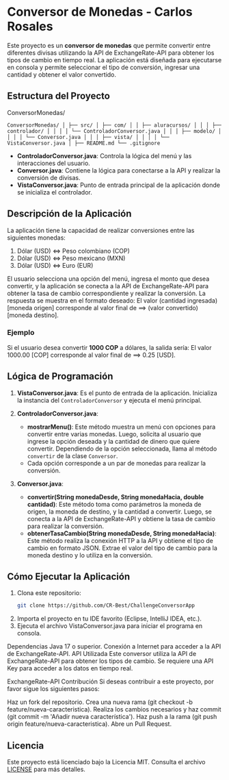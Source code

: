 # Conversor de Monedas - Carlos Rosales

Este proyecto es un **conversor de monedas** que permite convertir entre diferentes divisas utilizando la API de ExchangeRate-API para obtener los tipos de cambio en tiempo real. La aplicación está diseñada para ejecutarse en consola y permite seleccionar el tipo de conversión, ingresar una cantidad y obtener el valor convertido.

## Estructura del Proyecto

ConversorMonedas/

```ConversorMonedas/ │ ├── src/ │ ├── com/ │ │ ├── aluracursos/ │ │ │ ├── controlador/ │ │ │ │ └── ControladorConversor.java │ │ │ ├── modelo/ │ │ │ │ └── Conversor.java │ │ │ ├── vista/ │ │ │ │ └── VistaConversor.java │ ├── README.md └── .gitignore```


- **ControladorConversor.java**: Controla la lógica del menú y las interacciones del usuario.
- **Conversor.java**: Contiene la lógica para conectarse a la API y realizar la conversión de divisas.
- **VistaConversor.java**: Punto de entrada principal de la aplicación donde se inicializa el controlador.

## Descripción de la Aplicación

La aplicación tiene la capacidad de realizar conversiones entre las siguientes monedas:

1. Dólar (USD) <=> Peso colombiano (COP)
2. Dólar (USD) <=> Peso mexicano (MXN)
3. Dólar (USD) <=> Euro (EUR)

El usuario selecciona una opción del menú, ingresa el monto que desea convertir, y la aplicación se conecta a la API de ExchangeRate-API para obtener la tasa de cambio correspondiente y realizar la conversión. La respuesta se muestra en el formato deseado:
El valor (cantidad ingresada) [moneda origen] corresponde al valor final de ==> (valor convertido) [moneda destino].

### Ejemplo

Si el usuario desea convertir **1000 COP** a dólares, la salida sería:
El valor 1000.00 [COP] corresponde al valor final de ==> 0.25 [USD].


## Lógica de Programación

1. **VistaConversor.java**: Es el punto de entrada de la aplicación. Inicializa la instancia del `ControladorConversor` y ejecuta el menú principal.
   
2. **ControladorConversor.java**:
   - **mostrarMenu()**: Este método muestra un menú con opciones para convertir entre varias monedas. Luego, solicita al usuario que ingrese la opción deseada y la cantidad de dinero que quiere convertir. Dependiendo de la opción seleccionada, llama al método `convertir` de la clase `Conversor`.
   - Cada opción corresponde a un par de monedas para realizar la conversión.
   
3. **Conversor.java**:
   - **convertir(String monedaDesde, String monedaHacia, double cantidad)**: Este método toma como parámetros la moneda de origen, la moneda de destino, y la cantidad a convertir. Luego, se conecta a la API de ExchangeRate-API y obtiene la tasa de cambio para realizar la conversión.
   - **obtenerTasaCambio(String monedaDesde, String monedaHacia)**: Este método realiza la conexión HTTP a la API y obtiene el tipo de cambio en formato JSON. Extrae el valor del tipo de cambio para la moneda destino y lo utiliza en la conversión.

## Cómo Ejecutar la Aplicación

1. Clona este repositorio:
   ```bash
   git clone https://github.com/CR-Best/ChallengeConversorApp
2. Importa el proyecto en tu IDE favorito (Eclipse, IntelliJ IDEA, etc.).
3. Ejecuta el archivo VistaConversor.java para iniciar el programa en consola.

Dependencias
Java 17 o superior.
Conexión a Internet para acceder a la API de ExchangeRate-API.
API Utilizada
Este conversor utiliza la API de ExchangeRate-API para obtener los tipos de cambio. Se requiere una API Key para acceder a los datos en tiempo real.

ExchangeRate-API
Contribución
Si deseas contribuir a este proyecto, por favor sigue los siguientes pasos:

Haz un fork del repositorio.
Crea una nueva rama (git checkout -b feature/nueva-caracteristica).
Realiza los cambios necesarios y haz commit (git commit -m 'Añadir nueva característica').
Haz push a la rama (git push origin feature/nueva-caracteristica).
Abre un Pull Request.

## Licencia

Este proyecto está licenciado bajo la Licencia MIT. Consulta el archivo [LICENSE](LICENSE) para más detalles.


